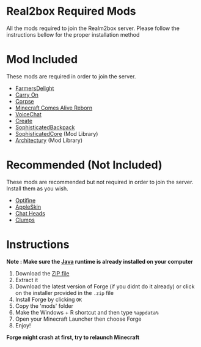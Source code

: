 # Real2box Required Mods 
All the mods required to join the Realm2box server. Please follow the instructions bellow for the proper installation method

# Mod Included  
These mods are required in order to join the server.  

* [FarmersDelight](https://www.curseforge.com/minecraft/mc-mods/farmers-delight) 
* [Carry On](https://legacy.curseforge.com/minecraft/mc-mods/carry-on)
* [Corpse](https://legacy.curseforge.com/minecraft/mc-mods/corpse)
* [Minecraft Comes Alive Reborn](https://www.curseforge.com/minecraft/mc-mods/minecraft-comes-alive-reborn)
* [VoiceChat](https://www.curseforge.com/minecraft/mc-mods/simple-voice-chat)
* [Create](https://www.curseforge.com/minecraft/mc-mods/create) 
* [SophisticatedBackpack](https://www.curseforge.com/minecraft/mc-mods/sophisticated-backpacks)
* [SophisticatedCore](https://www.curseforge.com/minecraft/mc-mods/sophisticated-core) (Mod Library)
* [Architectury](https://www.curseforge.com/minecraft/mc-mods/architectury-api/files) (Mod Library)

# Recommended (Not Included) 
These mods are recommended but not required in order to join the server. Install them as you wish. 

* [Optifine](https://www.optifine.net/home)
* [AppleSkin](https://www.curseforge.com/minecraft/mc-mods/appleskin)
* [Chat Heads](https://www.curseforge.com/minecraft/mc-mods/chat-heads)
* [Clumps](https://legacy.curseforge.com/minecraft/mc-mods/clumps) 

# Instructions  

**Note : Make sure the [Java](https://www.java.com/download/ie_manual.jsp) runtime is already installed on your computer**

1. Download the [ZIP file](https://github.com/bossmosk/R2B_Mods/archive/refs/heads/main.zip)
2. Extract it
3. Download the latest version of Forge (if you didnt do it already) or click on the installer provided in the ```.zip``` file
4. Install Forge by clicking ```OK```
5. Copy the 'mods' folder 
6. Make the Windows + R shortcut and then type ```%appdata%```
7. Open your Minecraft Launcher then choose Forge
8. Enjoy!

**Forge might crash at first, try to relaunch Minecraft**
